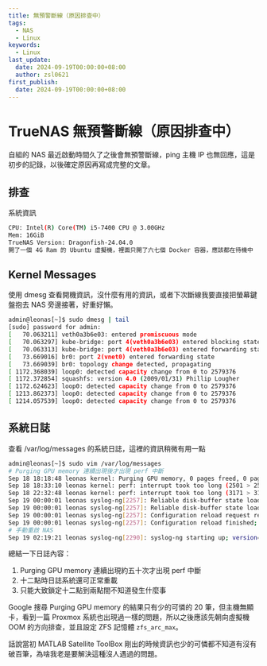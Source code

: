 ```yaml
---
title: 無預警斷線（原因排查中）
tags:
  - NAS
  - Linux
keywords:
  - Linux
last_update:
  date: 2024-09-19T00:00:00+08:00
  author: zsl0621
first_publish:
  date: 2024-09-19T00:00:00+08:00
---
```


# TrueNAS 無預警斷線（原因排查中）

自組的 NAS 最近啟動時間久了之後會無預警斷線，ping 主機 IP 也無回應，這是初步的記錄，以後確定原因再寫成完整的文章。

## 排查

系統資訊

```sh
CPU: Intel(R) Core(TM) i5-7400 CPU @ 3.00GHz
Mem: 16GiB
TrueNAS Version: Dragonfish-24.04.0
開了一個 4G Ram 的 Ubuntu 虛擬機，裡面只開了六七個 Docker 容器，應該都在待機中
```

## Kernel Messages

使用 dmesg 查看開機資訊，沒什麼有用的資訊，或者下次斷線我要直接把螢幕鍵盤抱去 NAS 旁邊接著，好重好懶。

```sh
admin@leonas[~]$ sudo dmesg | tail
[sudo] password for admin: 
[   70.063211] veth0a3b6e03: entered promiscuous mode
[   70.063297] kube-bridge: port 4(veth0a3b6e03) entered blocking state
[   70.063313] kube-bridge: port 4(veth0a3b6e03) entered forwarding state
[   73.669016] br0: port 2(vnet0) entered forwarding state
[   73.669039] br0: topology change detected, propagating
[ 1172.368039] loop0: detected capacity change from 0 to 2579376
[ 1172.372854] squashfs: version 4.0 (2009/01/31) Phillip Lougher
[ 1172.624623] loop0: detected capacity change from 0 to 2579376
[ 1213.862373] loop0: detected capacity change from 0 to 2579376
[ 1214.057539] loop0: detected capacity change from 0 to 2579376
```

## 系統日誌

查看 /var/log/messages 的系統日誌，這裡的資訊稍微有用一點

```sh {3}
admin@leonas[~]$ sudo vim /var/log/messages
# Purging GPU memory 連續出現後才出現 perf 中斷
Sep 18 18:18:48 leonas kernel: Purging GPU memory, 0 pages freed, 0 pages still pinned, 1 pages left available.
Sep 18 18:33:10 leonas kernel: perf: interrupt took too long (2501 > 2500), lowering kernel.perf_event_max_sample_rate to 79750
Sep 18 22:32:48 leonas kernel: perf: interrupt took too long (3171 > 3126), lowering kernel.perf_event_max_sample_rate to 63000
Sep 19 00:00:01 leonas syslog-ng[2257]: Reliable disk-buffer state loaded; filename='/audit/syslog-ng-00000.rqf', number_of_messages='0'
Sep 19 00:00:01 leonas syslog-ng[2257]: Reliable disk-buffer state loaded; filename='/audit/syslog-ng-00001.rqf', number_of_messages='0'
Sep 19 00:00:01 leonas syslog-ng[2257]: Configuration reload request received, reloading configuration;
Sep 19 00:00:01 leonas syslog-ng[2257]: Configuration reload finished;
# 手動重啟 NAS
Sep 19 02:19:21 leonas syslog-ng[2290]: syslog-ng starting up; version='3.38.'1
```

總結一下日誌內容：

1. Purging GPU memory 連續出現約五十次才出現 perf 中斷
2. 十二點時日誌系統還可正常重載
3. 只能大致鎖定十二點到兩點間不知道發生什麼事

Google 搜尋 Purging GPU memory 的結果只有少的可憐的 20 筆，但主機無顯卡，看到一篇 Proxmox 系統也出現過一樣的問題，所以之後應該先朝向虛擬機 OOM 的方向排查，並且設定 ZFS 記憶體 `zfs_arc_max`。

話說當初 MATLAB Satellite ToolBox 剛出的時候資訊也少的可憐都不知道有沒有破百筆，為啥我老是要解決這種沒人遇過的問題。
